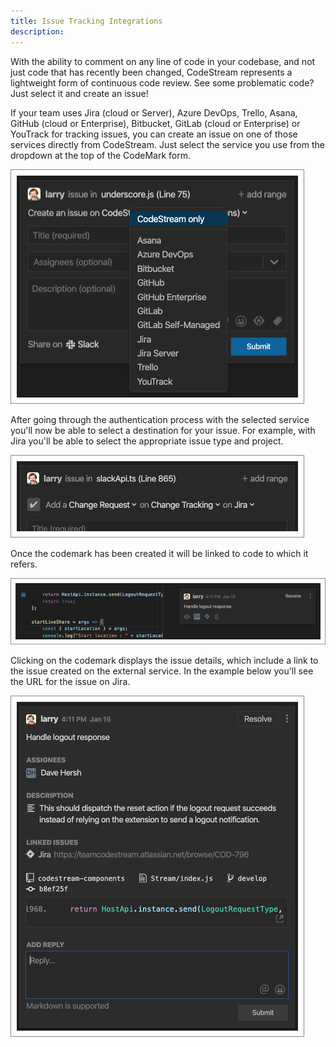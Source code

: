 ```yaml
---
title: Issue Tracking Integrations
description: 
---
```


With the ability to comment on any line of code in your codebase, and not just
code that has recently been changed, CodeStream represents a lightweight form of
continuous code review. See some problematic code? Just select it and create an
issue!

If your team uses Jira (cloud or Server), Azure DevOps, Trello, Asana, GitHub
(cloud or Enterprise), Bitbucket, GitLab (cloud or Enterprise) or YouTrack for
tracking issues, you can create an issue on one of those services directly from
CodeStream. Just select the service you use from the dropdown at the top of the
CodeMark form.

![Issue-Tracking Services](../assets/images/IssueTrackingIntegrations.png)

After going through the authentication process with the selected service you'll
now be able to select a  destination for your issue. For example, with Jira
you'll be able to select the appropriate issue type and project.

![Jira Selections](../assets/images/NewIssue-JiraOptions.png)

Once the codemark has been created it will be linked to code to which it refers.

![Issue Connected to Code](../assets/images/CodemarkInSpatial-Issue.png)

Clicking on the codemark displays the issue details, which include a link to the
issue created on the external service. In the example below you'll see the URL
for the issue on Jira.

![Issue](../assets/images/CodemarkIssue5.png)



